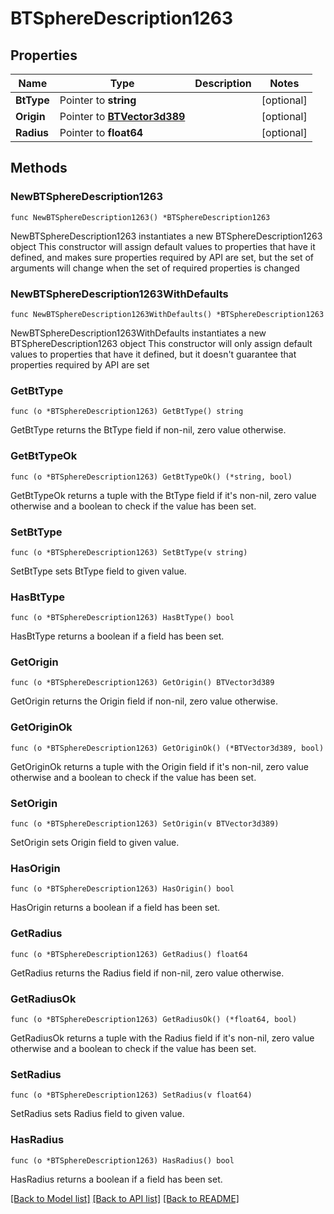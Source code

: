 # BTSphereDescription1263

## Properties

Name | Type | Description | Notes
------------ | ------------- | ------------- | -------------
**BtType** | Pointer to **string** |  | [optional] 
**Origin** | Pointer to [**BTVector3d389**](BTVector3d-389.md) |  | [optional] 
**Radius** | Pointer to **float64** |  | [optional] 

## Methods

### NewBTSphereDescription1263

`func NewBTSphereDescription1263() *BTSphereDescription1263`

NewBTSphereDescription1263 instantiates a new BTSphereDescription1263 object
This constructor will assign default values to properties that have it defined,
and makes sure properties required by API are set, but the set of arguments
will change when the set of required properties is changed

### NewBTSphereDescription1263WithDefaults

`func NewBTSphereDescription1263WithDefaults() *BTSphereDescription1263`

NewBTSphereDescription1263WithDefaults instantiates a new BTSphereDescription1263 object
This constructor will only assign default values to properties that have it defined,
but it doesn't guarantee that properties required by API are set

### GetBtType

`func (o *BTSphereDescription1263) GetBtType() string`

GetBtType returns the BtType field if non-nil, zero value otherwise.

### GetBtTypeOk

`func (o *BTSphereDescription1263) GetBtTypeOk() (*string, bool)`

GetBtTypeOk returns a tuple with the BtType field if it's non-nil, zero value otherwise
and a boolean to check if the value has been set.

### SetBtType

`func (o *BTSphereDescription1263) SetBtType(v string)`

SetBtType sets BtType field to given value.

### HasBtType

`func (o *BTSphereDescription1263) HasBtType() bool`

HasBtType returns a boolean if a field has been set.

### GetOrigin

`func (o *BTSphereDescription1263) GetOrigin() BTVector3d389`

GetOrigin returns the Origin field if non-nil, zero value otherwise.

### GetOriginOk

`func (o *BTSphereDescription1263) GetOriginOk() (*BTVector3d389, bool)`

GetOriginOk returns a tuple with the Origin field if it's non-nil, zero value otherwise
and a boolean to check if the value has been set.

### SetOrigin

`func (o *BTSphereDescription1263) SetOrigin(v BTVector3d389)`

SetOrigin sets Origin field to given value.

### HasOrigin

`func (o *BTSphereDescription1263) HasOrigin() bool`

HasOrigin returns a boolean if a field has been set.

### GetRadius

`func (o *BTSphereDescription1263) GetRadius() float64`

GetRadius returns the Radius field if non-nil, zero value otherwise.

### GetRadiusOk

`func (o *BTSphereDescription1263) GetRadiusOk() (*float64, bool)`

GetRadiusOk returns a tuple with the Radius field if it's non-nil, zero value otherwise
and a boolean to check if the value has been set.

### SetRadius

`func (o *BTSphereDescription1263) SetRadius(v float64)`

SetRadius sets Radius field to given value.

### HasRadius

`func (o *BTSphereDescription1263) HasRadius() bool`

HasRadius returns a boolean if a field has been set.


[[Back to Model list]](../README.md#documentation-for-models) [[Back to API list]](../README.md#documentation-for-api-endpoints) [[Back to README]](../README.md)


